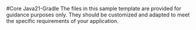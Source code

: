 #Core Java21-Gradle
The files in this sample template are provided for guidance purposes only. They should be customized and adapted to meet the specific requirements of your application.
